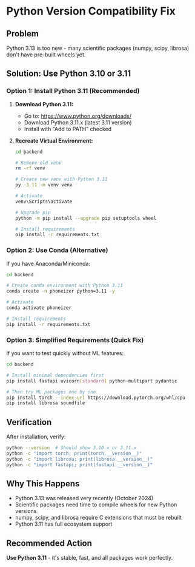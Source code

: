 # Python Version Compatibility Fix

## Problem
Python 3.13 is too new - many scientific packages (numpy, scipy, librosa) don't have pre-built wheels yet.

## Solution: Use Python 3.10 or 3.11

### Option 1: Install Python 3.11 (Recommended)

1. **Download Python 3.11:**
   - Go to: https://www.python.org/downloads/
   - Download Python 3.11.x (latest 3.11 version)
   - Install with "Add to PATH" checked

2. **Recreate Virtual Environment:**
   ```bash
   cd backend
   
   # Remove old venv
   rm -rf venv
   
   # Create new venv with Python 3.11
   py -3.11 -m venv venv
   
   # Activate
   venv\Scripts\activate
   
   # Upgrade pip
   python -m pip install --upgrade pip setuptools wheel
   
   # Install requirements
   pip install -r requirements.txt
   ```

### Option 2: Use Conda (Alternative)

If you have Anaconda/Miniconda:

```bash
cd backend

# Create conda environment with Python 3.11
conda create -n phoneizer python=3.11 -y

# Activate
conda activate phoneizer

# Install requirements
pip install -r requirements.txt
```

### Option 3: Simplified Requirements (Quick Fix)

If you want to test quickly without ML features:

```bash
cd backend

# Install minimal dependencies first
pip install fastapi uvicorn[standard] python-multipart pydantic

# Then try ML packages one by one
pip install torch --index-url https://download.pytorch.org/whl/cpu
pip install librosa soundfile
```

## Verification

After installation, verify:

```bash
python --version  # Should show 3.10.x or 3.11.x
python -c "import torch; print(torch.__version__)"
python -c "import librosa; print(librosa.__version__)"
python -c "import fastapi; print(fastapi.__version__)"
```

## Why This Happens

- Python 3.13 was released very recently (October 2024)
- Scientific packages need time to compile wheels for new Python versions
- numpy, scipy, and librosa require C extensions that must be rebuilt
- Python 3.11 has full ecosystem support

## Recommended Action

**Use Python 3.11** - it's stable, fast, and all packages work perfectly.
